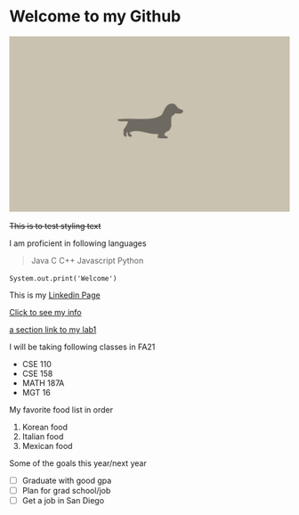 # Welcome to my Github

![My favorite dog](dog.jpg)

~~This is to test styling text~~

I am proficient in following languages

> Java C C++ Javascript Python

`System.out.print('Welcome')`

This is my [Linkedin Page](https://www.linkedin.com/in/kevin-an-038bb9219/)

[Click to see my info](relative.md)

[a section link to my lab1](https://github.com/KevinHojin/CSE-110-Lab1/blob/new-branch/index.md#welcome-to-my-github)

I will be taking following classes in FA21

- CSE 110
- CSE 158
- MATH 187A
- MGT 16

My favorite food list in order

1. Korean food
2. Italian food
3. Mexican food

Some of the goals this year/next year

- [ ] Graduate with good gpa
- [ ] Plan for grad school/job
- [ ] Get a job in San Diego
